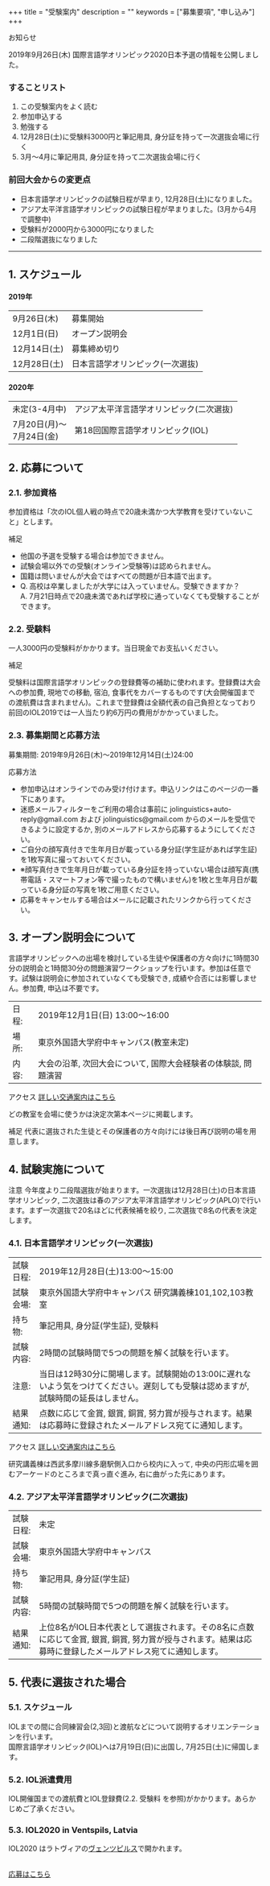 +++
title = "受験案内"
description = ""
keywords = ["募集要項", "申し込み"]
+++

<div class="simple-box">
<span class="box-title">お知らせ</span>
<p>2019年9月26日(木) 国際言語学オリンピック2020日本予選の情報を公開しました。</p>
</div>

### することリスト

1. この受験案内をよく読む
1. 参加申込する
1. 勉強する
1. 12月28日(土)に受験料3000円と筆記用具, 身分証を持って一次選抜会場に行く
1. 3月～4月に筆記用具, 身分証を持って二次選抜会場に行く

### 前回大会からの変更点

- 日本言語学オリンピックの試験日程が早まり, 12月28日(土)になりました。
- アジア太平洋言語学オリンピックの試験日程が早まりました。(3月から4月で調整中)
- 受験料が2000円から3000円になりました
- 二段階選抜になりました

---

## 1. スケジュール

#### 2019年

<div class="container list-like">
    <table>
        <tbody>
            <tr><td>9月26日(木)</td><td>募集開始</td></tr>
            <tr><td>12月1日(日)</td><td>オープン説明会</td></tr>
            <tr><td>12月14日(土)</td><td>募集締め切り</td></tr>
            <tr><td>12月28日(土)</td><td>日本言語学オリンピック(一次選抜)</td></tr>
        </tbody>
    </table>
</div>

#### 2020年  

<div class="container list-like">
    <table>
        <tbody>
            <tr><td>未定(3-4月中)</td><td>アジア太平洋言語学オリンピック(二次選抜)</td></tr>
            <tr><td>7月20日(月)～<br>7月24日(金)</td><td>第18回国際言語学オリンピック(IOL)</td></tr>
        </tbody>
    </table>
</div>

## 2. 応募について

### 2.1. 参加資格

参加資格は「次のIOL個人戦の時点で20歳未満かつ大学教育を受けていないこと」とします。

<div class="simple-box">
<span class="box-title">補足</span>
<ul>
  <li>他国の予選を受験する場合は参加できません。
  <li>試験会場以外での受験(オンライン受験等)は認められません。
  <li>国籍は問いませんが大会ではすべての問題が日本語で出ます。
  <li>Q. 高校は卒業しましたが大学には入っていません。受験できますか？<br>
  A. 7月21日時点で20歳未満であれば学校に通っていなくても受験することができます。
</ul>
</div>

### 2.2. 受験料

一人3000円の受験料がかかります。当日現金でお支払いください。  

<div class="simple-box">
<span class="box-title">補足</span>

受験料は国際言語学オリンピックの登録費等の補助に使われます。登録費は大会への参加費, 現地での移動, 宿泊, 食事代をカバーするものです(大会開催国までの渡航費は含まれません)。これまで登録費は全額代表の自己負担となっており前回のIOL2019では一人当たり約6万円の費用がかかっていました。

</div>

### 2.3. 募集期間と応募方法

募集期間: 2019年9月26日(木)〜2019年12月14日(土)24:00

<div class="simple-box">
<span class="box-title">応募方法</span>
<ul>
  <li>参加申込はオンラインでのみ受け付けます。申込リンクはこのページの一番下にあります。
  <li>迷惑メールフィルターをご利用の場合は事前に jolinguistics+auto-reply@gmail.com および jolinguistics@gmail.com からのメールを受信できるように設定するか, 別のメールアドレスから応募するようにしてください。
  <li>ご自分の顔写真付きで生年月日が載っている身分証(学生証があれば学生証)を1枚写真に撮っておいてください。
  <li>※顔写真付きで生年月日が載っている身分証を持っていない場合は顔写真(携帯電話・スマートフォン等で撮ったもので構いません)を1枚と生年月日が載っている身分証の写真を1枚ご用意ください。
  <li>応募をキャンセルする場合はメールに記載されたリンクから行ってください。
</ul>
</div>

## 3. オープン説明会について

言語学オリンピックへの出場を検討している生徒や保護者の方々向けに1時間30分の説明会と1時間30分の問題演習ワークショップを行います。参加は任意です。試験は説明会に参加されていなくても受験でき, 成績や合否には影響しません。参加費, 申込は不要です。

<div class="container list-like">
    <table>
        <tbody>
            <tr><td>日程:</td><td>2019年12月1日(日) 13:00～16:00</td></tr>
            <tr><td>場所:</td><td>東京外国語大学府中キャンパス(教室未定)</td></tr>
            <tr><td>内容:</td><td>大会の沿革, 次回大会について, 国際大会経験者の体験談, 問題演習</td></tr>
        </tbody>
    </table>
</div>

<div class="simple-box">
<span class="box-title">アクセス</span>
<a href="http://www.tufs.ac.jp/abouttufs/contactus/access.html">詳しい交通案内はこちら</a>
<p>どの教室を会場に使うかは決定次第本ページに掲載します。</p>
</div>

<div class="simple-box">
<span class="box-title">補足</span>
代表に選抜された生徒とその保護者の方々向けには後日再び説明の場を用意します。
</div>

## 4. 試験実施について

<div class="simple-box">
<span class="box-title">注意</span>
今年度より二段階選抜が始まります。一次選抜は12月28日(土)の日本言語学オリンピック, 二次選抜は春のアジア太平洋言語学オリンピック(APLO)で行います。まず一次選抜で20名ほどに代表候補を絞り, 二次選抜で8名の代表を決定します。
</div>

### 4.1. 日本言語学オリンピック(一次選抜)

<div class="container list-like">
    <table>
        <tbody>
            <tr><td>試験日程:</td><td>2019年12月28日(土)13:00～15:00</td></tr>
            <tr><td>試験会場:</td><td>東京外国語大学府中キャンパス 研究講義棟101,102,103教室</td></tr>
            <tr><td>持ち物:</td><td>筆記用具, 身分証(学生証), 受験料</td></tr>
            <tr><td>試験内容:</td><td>2時間の試験時間で5つの問題を解く試験を行います。</td></tr>
            <tr><td>注意:</td><td>当日は12時30分に開場します。試験開始の13:00に遅れないよう気をつけてください。遅刻しても受験は認めますが, 試験時間の延長はしません。</td></tr>
            <tr><td>結果通知:</td><td>点数に応じて金賞, 銀賞, 銅賞, 努力賞が授与されます。結果は応募時に登録されたメールアドレス宛てに通知します。</td></tr>
        </tbody>
    </table>
</div>

<div class="simple-box">
<span class="box-title">アクセス</span>
<a href="http://www.tufs.ac.jp/abouttufs/contactus/access.html">詳しい交通案内はこちら</a>
<p>研究講義棟は西武多摩川線多磨駅側入口から校内に入って, 中央の円形広場を囲むアーケードのところまで真っ直ぐ進み, 右に曲がった先にあります。</p>
</div>

### 4.2. アジア太平洋言語学オリンピック(二次選抜)

<div class="container list-like">
    <table>
        <tbody>
            <tr><td>試験日程:</td><td>未定</td></tr>
            <tr><td>試験会場:</td><td>東京外国語大学府中キャンパス</td></tr>
            <tr><td>持ち物:</td><td>筆記用具, 身分証(学生証)</td></tr>
            <tr><td>試験内容:</td><td>5時間の試験時間で5つの問題を解く試験を行います。</td></tr>
            <tr><td>結果通知:</td><td>上位8名がIOL日本代表として選抜されます。その8名に点数に応じて金賞, 銀賞, 銅賞, 努力賞が授与されます。結果は応募時に登録したメールアドレス宛てに通知します。</td></tr>
        </tbody>
    </table>
</div>

## 5. 代表に選抜された場合

### 5.1. スケジュール

IOLまでの間に合同練習会(2,3回)と渡航などについて説明するオリエンテーションを行います。    
国際言語学オリンピック(IOL)へは7月19日(日)に出国し, 7月25日(土)に帰国します。

### 5.2. IOL派遣費用

IOL開催国までの渡航費とIOL登録費(2.2. 受験料 を参照)がかかります。あらかじめご了承ください。

### 5.3. IOL2020 in Ventspils, Latvia

IOL2020 はラトヴィアの[ヴェンツピルス](https://ja.wikipedia.org/wiki/%E3%83%B4%E3%82%A7%E3%83%B3%E3%83%84%E3%83%94%E3%83%AB%E3%82%B9)で開かれます。

<br>
<div class='centralize'><a class='btn btn-template-main' href ='https://docs.google.com/forms/d/e/1FAIpQLSfVu0UUIRp0ENGuzY6vkVtzcddNIZnsU1O4f_glv2_Xtp4w_w/viewform'>応募はこちら</a></div>